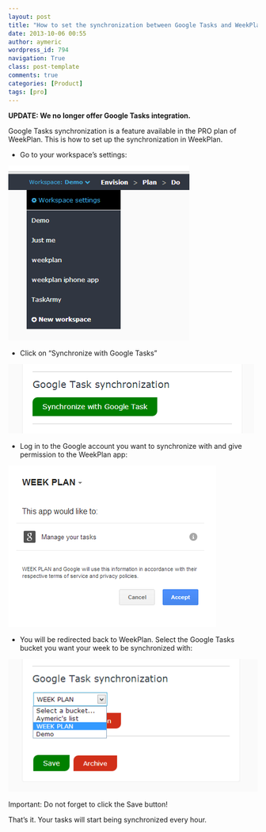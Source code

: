 ```yaml
---
layout: post
title: "How to set the synchronization between Google Tasks and WeekPlan"
date: 2013-10-06 00:55
author: aymeric
wordpress_id: 794
navigation: True
class: post-template
comments: true
categories: [Product]
tags: [pro]
---
```


**UPDATE: We no longer offer Google Tasks integration.**

Google Tasks synchronization is a feature available in the PRO plan of WeekPlan. This is how to set up the synchronization in WeekPlan.
<!--more--> 

* Go to your workspace’s settings:
 
![Workspace Settings Link](/assets/images/uploads/794-image.png "Workspace Settings Link")

* Click on “Synchronize with Google Tasks”
 
![Synchronize with Google Task](/assets/images/uploads/794-image1.png "Synchronize with Google Task")
 
* Log in to the Google account you want to synchronize with and give permission to the WeekPlan app:

![Give permission to WeekPlan app](/assets/images/uploads/794-image2.png "Give permission to WeekPlan app")

* You will be redirected back to WeekPlan. Select the Google Tasks bucket you want your week to be synchronized with:
 
![Select a Google Tasks bucket](/assets/images/uploads/794-image_thumb.png "Select a Google Tasks bucket")
 
Important: Do not forget to click the Save button!
 

That’s it. Your tasks will start being synchronized every hour.

